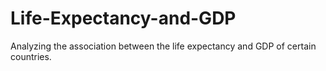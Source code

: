 # Life-Expectancy-and-GDP

Analyzing the association between the life expectancy and GDP of certain countries.
